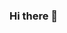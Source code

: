 ### Hi there 👋
<div id="header" align="center">
<img src="https://giphy.com/embed/26tn33aiTi1jkl6H6" width="100%" height="100%" style="position:absolute" frameBorder="0>
</div>

